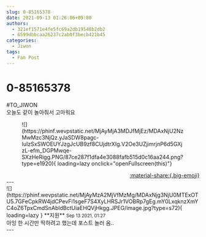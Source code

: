 ```yaml
---
slug: 0-85165378
date: 2021-09-13 01:26:06+09:00
authors:
  - 321ef1571e4fe5fc69a2db19548b2db2
  - 6599dbbcaa26237c2ab0f3becb421b45
categories:
  - Jiwon
tags:
  - Fan Post
---
```


# 0-85165378

<div class="post-container" markdown="1">
<div class="content-container md-sidebar__scrollwrap" markdown="1">

\#TO_JIWON<br>오늘도 같이 놀아줘서 고마워요
<figure markdown="1">
![](https://phinf.wevpstatic.net/MjAyMjA3MDJfMjEz/MDAxNjU2NzMwMzc3NjQz.yJaSDW8pagc-IuIzSxSWOEUYJzgJcUB9zf8CUjdtrXIg.V2Oe3UZjimrjnP6d5GXjzL-efm_DGPMwqe-SXzHeRigg.PNG/87ce287f1dfa4e3088fafb515d0c16aa244.png?type=e1920){ loading=lazy onclick="openFullscreen(this)"}
</figure>


</div>
</div>

<div style="text-align: right;" markdown="1">
<a href="https://weverse.io/fromis9/fanpost/0-85165378" style="text-align: right;">:material-share:{.big-emoji}</a>
</div>
---

<div class="comments-container md-sidebar__scrollwrap" markdown="1">
<div class="comment" markdown="1">
<div class='id-container' markdown="1">
![](https://phinf.wevpstatic.net/MjAyMzA2MjVfMzMg/MDAxNjg3NjU0MTExOTU5.7GFeCpkRW4jdCPevFi1sgeF7S4XyLHRSJr1VOBRp7gEg.mY0LxqknzXmYC4oZ6TpxCmdSnAbldBctUiaEHQVjHkgg.JPEG/image.jpg?type=s72){ loading=lazy }
**<span class="artist">지원</span>** <small>Sep 13 2021, 01:27</small><br>
</div>
<div class='comment-body' markdown="1">
아잉 한 시간만 딱하려고 했는데 포스트 놀러 옴..
</div>
</div>
</div>
---
